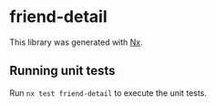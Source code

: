 # friend-detail

This library was generated with [Nx](https://nx.dev).

## Running unit tests

Run `nx test friend-detail` to execute the unit tests.
